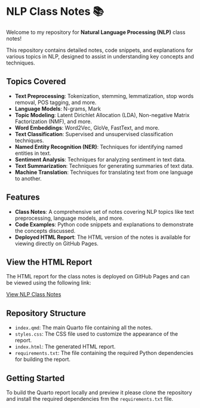 # NLP Class Notes 📚

Welcome to my repository for **Natural Language Processing (NLP)** class notes! 

This repository contains detailed notes, code snippets, and explanations for various topics in NLP, designed to assist in understanding key concepts and techniques.

## Topics Covered
- **Text Preprocessing**: Tokenization, stemming, lemmatization, stop words removal, POS tagging, and more.
- **Language Models**: N-grams, Mark
- **Topic Modeling**: Latent Dirichlet Allocation (LDA), Non-negative Matrix Factorization (NMF), and more.
- **Word Embeddings**: Word2Vec, GloVe, FastText, and more.
- **Text Classification**: Supervised and unsupervised classification techniques.
- **Named Entity Recognition (NER)**: Techniques for identifying named entities in text.
- **Sentiment Analysis**: Techniques for analyzing sentiment in text data.
- **Text Summarization**: Techniques for generating summaries of text data.
- **Machine Translation**: Techniques for translating text from one language to another.

## Features
- **Class Notes**: A comprehensive set of notes covering NLP topics like text preprocessing, language models, and more.
- **Code Examples**: Python code snippets and explanations to demonstrate the concepts discussed.
- **Deployed HTML Report**: The HTML version of the notes is available for viewing directly on GitHub Pages.

## View the HTML Report
The HTML report for the class notes is deployed on GitHub Pages and can be viewed using the following link:

[View NLP Class Notes](https://maxwellbernard.github.io/Natural-Languag-Processing-Notes/)

## Repository Structure

- `index.qmd`: The main Quarto file containing all the notes.
- `styles.css`: The CSS file used to customize the appearance of the report.
- `index.html`: The generated HTML report.
- `requirements.txt`: The file containing the required Python dependencies for building the report.

## Getting Started

To build the Quarto report locally and preview it please clone the repository and
install the required dependencies frm the `requirements.txt` file.
